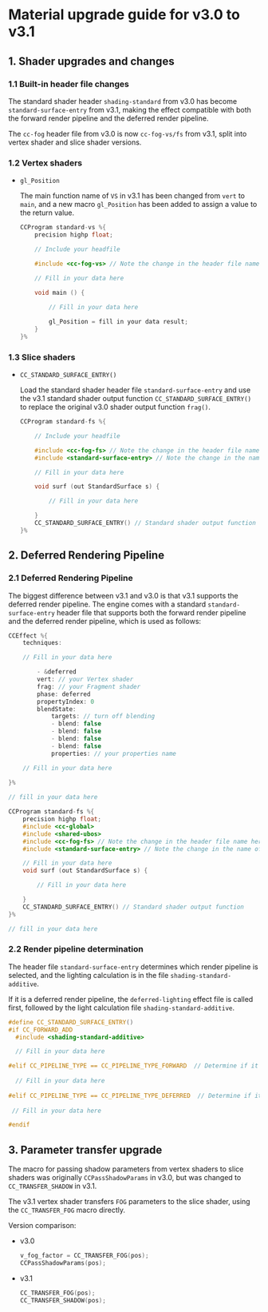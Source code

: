 
# Material upgrade guide for v3.0 to v3.1

## 1. Shader upgrades and changes

### 1.1 Built-in header file changes

The standard shader header `shading-standard` from v3.0 has become `standard-surface-entry` from v3.1, making the effect compatible with both the forward render pipeline and the deferred render pipeline.

The `cc-fog` header file from v3.0 is now `cc-fog-vs/fs` from v3.1, split into vertex shader and slice shader versions.

### 1.2 Vertex shaders

- `gl_Position`

    The main function name of `VS` in v3.1 has been changed from `vert` to `main`, and a new macro `gl_Position` has been added to assign a value to the return value.

    ```c
    CCProgram standard-vs %{
        precision highp float;  

        // Include your headfile

        #include <cc-fog-vs> // Note the change in the header file name here
    
        // Fill in your data here

        void main () {
        
            // Fill in your data here

            gl_Position = fill in your data result;
        }
    }%
    ```

### 1.3 Slice shaders

- `CC_STANDARD_SURFACE_ENTRY()`

    Load the standard shader header file `standard-surface-entry` and use the v3.1 standard shader output function `CC_STANDARD_SURFACE_ENTRY()` to replace the original v3.0 shader output function `frag()`.

    ```c
    CCProgram standard-fs %{
  
        // Include your headfile
   
        #include <cc-fog-fs> // Note the change in the header file name here
        #include <standard-surface-entry> // Note the change in the name of the standard shader header file here

        // Fill in your data here

        void surf (out StandardSurface s) {
 
            // Fill in your data here

        }
        CC_STANDARD_SURFACE_ENTRY() // Standard shader output function
    }%
    ```

## 2. Deferred Rendering Pipeline

### 2.1 Deferred Rendering Pipeline

The biggest difference between v3.1 and v3.0 is that v3.1 supports the deferred render pipeline. The engine comes with a standard `standard-surface-entry` header file that supports both the forward render pipeline and the deferred render pipeline, which is used as follows:

```c
CCEffect %{
    techniques:

    // Fill in your data here

        - &deferred
        vert: // your Vertex shader
        frag: // your Fragment shader
        phase: deferred
        propertyIndex: 0
        blendState:
            targets: // turn off blending
            - blend: false
            - blend: false
            - blend: false
            - blend: false
            properties: // your properties name

    // Fill in your data here
            
}%

// fill in your data here

CCProgram standard-fs %{
    precision highp float;
    #include <cc-global>
    #include <shared-ubos>
    #include <cc-fog-fs> // Note the change in the header file name here.
    #include <standard-surface-entry> // Note the change in the name of the standard shader header file here

    // Fill in your data here
    void surf (out StandardSurface s) {

        // Fill in your data here

    }
    CC_STANDARD_SURFACE_ENTRY() // Standard shader output function
}%

// fill in your data here

```

### 2.2 Render pipeline determination

The header file `standard-surface-entry` determines which render pipeline is selected, and the lighting calculation is in the file `shading-standard-additive`.

If it is a deferred render pipeline, the `deferred-lighting` effect file is called first, followed by the light calculation file `shading-standard-additive`.

```c
#define CC_STANDARD_SURFACE_ENTRY()                                 
#if CC_FORWARD_ADD                                                 
  #include <shading-standard-additive>

  // Fill in your data here

#elif CC_PIPELINE_TYPE == CC_PIPELINE_TYPE_FORWARD  // Determine if it is the forward render pipeline
 
  // Fill in your data here
   
#elif CC_PIPELINE_TYPE == CC_PIPELINE_TYPE_DEFERRED  // Determine if it is the deferred render pipeline
       
 // Fill in your data here

#endif
```

## 3. Parameter transfer upgrade

The macro for passing shadow parameters from vertex shaders to slice shaders was originally `CCPassShadowParams` in v3.0, but was changed to `CC_TRANSFER_SHADOW` in v3.1.

The v3.1 vertex shader transfers `FOG` parameters to the slice shader, using the `CC_TRANSFER_FOG` macro directly.

Version comparison:

- v3.0

    ```c
    v_fog_factor = CC_TRANSFER_FOG(pos);
    CCPassShadowParams(pos);  
    ```

- v3.1

    ```c
    CC_TRANSFER_FOG(pos);
    CC_TRANSFER_SHADOW(pos);
    ```
